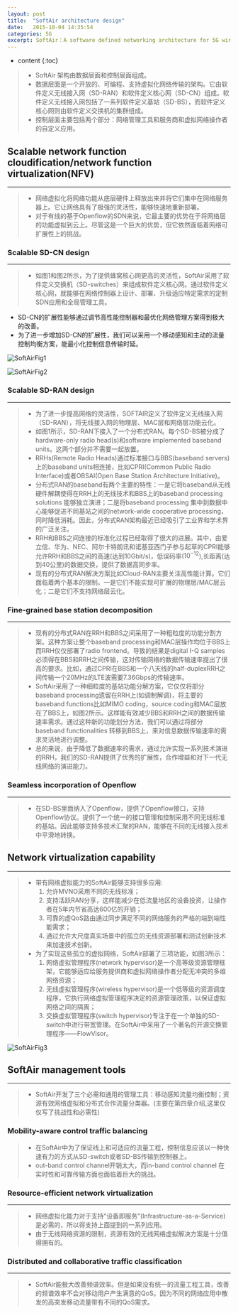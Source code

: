 ```yaml
---
layout: post
title:  "SoftAir architecture design"
date:   2015-10-04 14:35:54
categories: 5G
excerpt: SoftAir：A software defined networking architecture for 5G wireless systems chapter 3, The New Wireless Lelecommunication Lechnology presentation.
---
```


* content
{:toc}


>*  SoftAir 架构由数据层面和控制层面组成。
>*  数据层面是一个开放的、可编程、支持虚拟化网络传输的架构。它由软件定义无线接入网（SD-RAN）和软件定义核心网（SD-CN）组成。软件定义无线接入网包括了一系列软件定义基站（SD-BS），而软件定义核心网则由软件定义交换机的集群组成。
>*  控制层面主要包括两个部分：网络管理工具和服务商和虚拟网络操作者的自定义应用。

## Scalable network function cloudification/network function virtualization(NFV)
---
>*  网络虚拟化将网络功能从底层硬件上释放出来并将它们集中在网络服务器上。它让网络具有了极强的灵活性，能够快速地重新部署。
>*  对于有线的基于Openflow的SDN来说，它最主要的优势在于将网络层的功能虚拟到云上。尽管这是一个巨大的优势，但它依然面临着网络可扩展性上的挑战。
### Scalable SD-CN design 
---
>*  如图1和图2所示，为了提供蜂窝核心网更高的灵活性，SoftAir采用了软件定义交换机（SD-switches）来组成软件定义核心网。通过软件定义核心网，就能够在网络控制器上设计、部署、升级适应特定需求的定制SDN应用和全局管理工具。
* SD-CN的扩展性能够通过调节高性能控制器和最优化网络管理方案得到极大的改善。
* 为了进一步增加SD-CN的扩展性，我们可以采用一个移动感知和主动的流量控制均衡方案，能最小化控制信息传输时延。

![SoftAirFig1]({{"/pics/SoftAirFig1.png"}} "图1")

![SoftAirFig2]({{"/pics/SoftAirFig2.png"}} "图2")

### Scalable SD-RAN design
---
>*  为了进一步提高网络的灵活性，SOFTAIR定义了软件定义无线接入网（SD-RAN），将无线接入网的物理层、MAC层和网络层功能云化。
>*  如图1所示，SD-RAN下接入了一个分布式RAN。每个SD-BS被分成了hardware-only radio head(s)和software implemented baseband units。这两个部分并不需要一起放置。
>*  RRHs(Remote Radio Heads)通过标准接口与BBS(baseband servers)上的baseband units相连接，比如CPRI(Common Public Radio Interface)或者OBSAI(Open Base Station Architecture Initiative)。
>*  分布式RAN的baseband有两个主要的特性：一是它将baseband从无线硬件解耦使得在RRH上的无线技术和BBS上的baseband processing solutions 能够独立演进；二是将baseband processing 集中到数据中心能够促进不同基站之间的network-wide cooperative processing，同时降低消耗。因此，分布式RAN架构最近已经吸引了工业界和学术界的广泛关注。
>*  RRH和BBS之间连接的标准化过程已经取得了很大的进展。其中，由爱立信、华为、NEC、阿尔卡特朗讯和诺基亚西门子参与起草的CPRI能够允许RRH和BBS之间的高速(达到10Gbit/s)，低误码率($10^{-12}$),长距离(达到40公里)的数据交换，提供了数据高同步率。
>*  现有的分布式RAN解决方案比如Cloud-RAN主要关注高性能计算。它们面临着两个基本的限制。一是它们不能实现可扩展的物理层/MAC层云化；二是它们不支持网络层云化。

### Fine-grained base station decomposition
---
>*  现有的分布式RAN在RRH和BBS之间采用了一种粗粒度的功能分割方案。这种方案让整个baseband processing和MAC层操作均位于BBS上而RRH仅仅部署了radio frontend。导致的结果是digital I-Q samples 必须得在BBS和RRH之间传输，这对传输网络的数据传输速率提出了很高的要求。比如，通过CPRI在BBS和一个八天线的half-duplexRRH之间传输一个20MHz的LTE波需要7.36Gbps的传输速率。
>*  SoftAir采用了一种细粒度的基站功能分解方案，它仅仅将部分baseband processing遗留在RRH上(如调制解调)，将主要的baseband functions比如MIMO coding，source coding和MAC层放在了BBS上，如图2所示。这样能有效减少BBS和RRH之间的数据传输速率需求。通过这种新的功能划分方法，我们可以通过将部分baseband functionalities 转移到BBS上，来对信息数据传输速率的需求灵活地进行调整。
>*  总的来说，由于降低了数据速率的需求，通过允许实现一系列技术演进的RRH，我们的SD-RAN提供了优秀的扩展性，合作增益和对下一代无线网络的演进能力。

### Seamless incorporation of Openflow
---
>*  在SD-BS里面纳入了Openflow，提供了Openflow接口，支持Openflow协议。提供了一个统一的接口管理和控制采用不同无线标准的基站。因此能够支持多技术汇聚的RAN，能够在不同的无线接入技术中平滑地转换。

## Network virtualization capability
---
>*  带有网络虚拟能力的SoftAir能够支持很多应用:
>       1. 允许MVNO采用不同的无线标准；
>       2. 支持活跃RAN分享，这样能减少在低流量地区的设备投资，让操作者在5年内节省高达600亿的开销；
>       3. 可靠的虚QoS路由通过同步满足不同的网络服务的严格的端到端性能需求；
>       4. 通过允许大尺度真实场景中的孤立的无线资源部署和测试创新技术来加速技术创新。
>*  为了实现这些孤立的虚拟网络，SoftAir部署了三项功能，如图3所示：
>       1. 网络虚拟管理程序(network hypervisor)是一个高等级资源管理框架，它能够适应给服务提供商和虚拟网络操作者分配无冲突的多维网络资源；
>       2. 无线虚拟管理程序(wireless hypervisor)是一个低等级的资源调度程序，它执行网络虚拟管理程序决定的资源管理政策，以保证虚拟网络之间的隔离；
>       3. 交换虚拟管理程序(switch hypervisor)专注于在一个单独的SD-switch中进行带宽管理。在SoftAir中采用了一个著名的开源交换管理程序——FlowVisor。

![SoftAirFig3]({{"/pics/SoftAirFig3.png"}} "图3")

## SoftAir management tools
---
>*  SoftAir开发了三个必需和通用的管理工具：移动感知流量均衡控制；资源有效网络虚拟和分布式合作流量分类器。(主要在第四章介绍,这里仅仅写了挑战性和必需性)

### Mobility-aware control traffic balancing

>*  在SoftAir中为了保证线上和可适应的流量工程，控制信息应该以一种快速有力的方式从SD-switch或者SD-BS传输到控制器上。
>*  out-band control channel开销太大，而in-band control channel 在实时性和可靠传输方面也面临着巨大的挑战。

### Resource-efficient network virtualization
---
>*  网络虚拟化能力对于支持“设备即服务”(Infrastructure-as-a-Service)是必需的，所以得支持上面提到的一系列应用。
>*  由于无线网络资源的限制，资源有效的无线网络虚拟解决方案是十分值得拥有的。

### Distributed and collaborative traffic classification
---
>*  SoftAir能极大改善频谱效率。但是如果没有统一的流量工程工具，改善的频谱效率不会对移动用户产生满意的QoS。因为不同的网络应用中散发的高突发移动流量带有不同的QoS需求。

